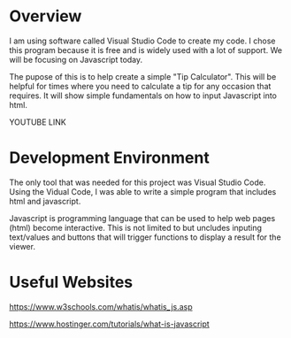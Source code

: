 # Overview

I am using software called Visual Studio Code to create my code. I chose this program because it is free and is widely used with a lot of support. We will be focusing on Javascript today.

The pupose of this is to help create a simple "Tip Calculator". This will be helpful for times where you need to calculate a tip for any occasion that requires. It will show simple fundamentals on how to input Javascript into html.

YOUTUBE LINK

# Development Environment
The only tool that was needed for this project was Visual Studio Code. Using the Vidual Code, I was able to write a simple program that includes html and javascript.

Javascript is programming language that can be used to help web pages (html) become interactive. This is not limited to but uncludes inputing text/values and buttons that will trigger functions to display a result for the viewer. 

# Useful Websites

https://www.w3schools.com/whatis/whatis_js.asp

https://www.hostinger.com/tutorials/what-is-javascript
